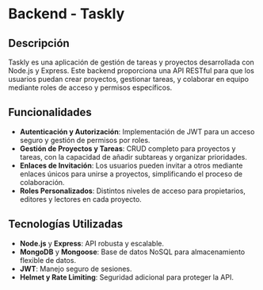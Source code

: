 # Backend - Taskly

## Descripción
Taskly es una aplicación de gestión de tareas y proyectos desarrollada con Node.js y Express. Este backend proporciona una API RESTful para que los usuarios puedan crear proyectos, gestionar tareas, y colaborar en equipo mediante roles de acceso y permisos específicos.

## Funcionalidades
- **Autenticación y Autorización**: Implementación de JWT para un acceso seguro y gestión de permisos por roles.
- **Gestión de Proyectos y Tareas**: CRUD completo para proyectos y tareas, con la capacidad de añadir subtareas y organizar prioridades.
- **Enlaces de Invitación**: Los usuarios pueden invitar a otros mediante enlaces únicos para unirse a proyectos, simplificando el proceso de colaboración.
- **Roles Personalizados**: Distintos niveles de acceso para propietarios, editores y lectores en cada proyecto.

## Tecnologías Utilizadas
- **Node.js** y **Express**: API robusta y escalable.
- **MongoDB** y **Mongoose**: Base de datos NoSQL para almacenamiento flexible de datos.
- **JWT**: Manejo seguro de sesiones.
- **Helmet y Rate Limiting**: Seguridad adicional para proteger la API.
